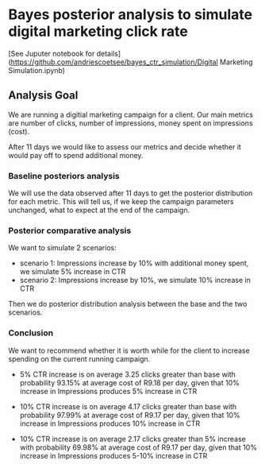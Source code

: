 # Bayes posterior analysis to simulate digital marketing click rate

[See Juputer notebook for details](https://github.com/andriescoetsee/bayes_ctr_simulation/Digital Marketing Simulation.ipynb)

## Analysis Goal

We are running a digitial marketing campaign for a client. 
Our main metrics are number of clicks, number of impressions, money spent on impressions (cost).

After 11 days we would like to assess our metrics and decide whether it would pay off to spend additional money. 

### Baseline posteriors analysis

We will use the data observed after 11 days to get the posterior distribution for each metric. This will tell us, if we keep the campaign parameters unchanged, what to expect at the end of the campaign. 

### Posterior comparative analysis

We want to simulate 2 scenarios:
- scenario 1: Impressions increase by 10% with additional money spent, we simulate 5% increase in CTR
- scenario 2: Impressions increase by 10%, we simulate 10% increase in CTR

Then we do posterior distribution analysis between the base and the two scenarios.

### Conclusion

We want to recommend whether it is worth while for the client to increase spending on the current running campaign. 

- 5% CTR increase is on average 3.25 clicks greater than base with probability 93.15% at average cost of R9.18 per day, given that 10% increase in Impressions produces 5% increase in CTR

- 10% CTR increase is on average 4.17 clicks greater than base with probability 97.99% at average cost of R9.17 per day, given that 10% increase in Impressions produces 10% increase in CTR

- 10% CTR increase is on average 2.17 clicks greater than 5% increase with probability 69.98% at average cost of R9.17 per day, given that 10% increase in Impressions produces 5-10% increase in CTR
